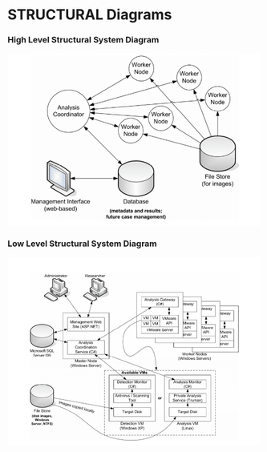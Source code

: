 # STRUCTURAL Diagrams

### High Level Structural System Diagram
![High Level Structural System Diagram](System_Diagram_HL.png)

### Low Level Structural System Diagram
![Low Level Structural System Diagram](System_Diagram_LL.png)
